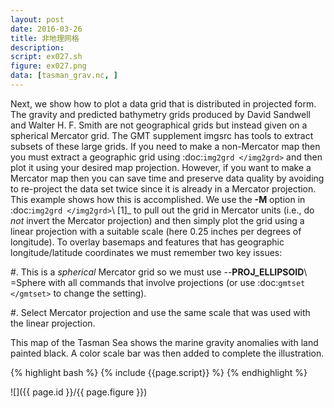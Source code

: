 ```yaml
---
layout: post
date: 2016-03-26
title: 非地理网格
description:
script: ex027.sh
figure: ex027.png
data: [tasman_grav.nc, ]
---
```


Next, we show how to plot a data grid that is distributed in projected
form. The gravity and predicted bathymetry grids produced by David
Sandwell and Walter H. F. Smith are not geographical grids but instead
given on a spherical Mercator grid. The GMT supplement imgsrc has
tools to extract subsets of these large grids. If you need to make a
non-Mercator map then you must extract a geographic grid using
:doc:`img2grd </img2grd>` and then plot it using your
desired map projection. However, if you want to make a Mercator map then
you can save time and preserve data quality by avoiding to re-project
the data set twice since it is already in a Mercator projection. This
example shows how this is accomplished. We use the **-M** option in
:doc:`img2grd </img2grd>`\  [1]_ to pull out the grid
in Mercator units (i.e., do *not* invert the Mercator projection) and
then simply plot the grid using a linear projection with a suitable
scale (here 0.25 inches per degrees of longitude). To overlay basemaps
and features that has geographic longitude/latitude coordinates we must
remember two key issues:

#. This is a *spherical* Mercator grid so we must use
   --**PROJ_ELLIPSOID**\ =Sphere with all commands that involve
   projections (or use :doc:`gmtset </gmtset>` to change the setting).

#. Select Mercator projection and use the same scale that was used with
   the linear projection.

This map of the Tasman Sea shows the marine gravity anomalies with land
painted black. A color scale bar was then added to complete the illustration.


{% highlight bash %}
{% include {{page.script}} %}
{% endhighlight %}

![]({{ page.id }}/{{ page.figure }})
